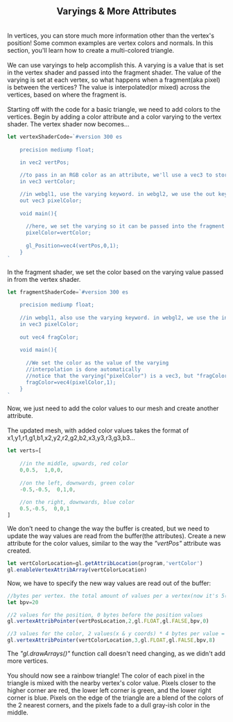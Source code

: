 ## <div align='center'>Varyings & More Attributes</div>

<br>In vertices, you can store much more information other than the vertex's position! Some common examples are vertex colors and normals. In this section, you'll learn how to create a multi-colored triangle.<br><br>We can use varyings to help accomplish this. A varying is a value that is set in the vertex shader and passed into the fragment shader. The value of the varying is set at each vertex, so what happens when a fragment(aka pixel) is between the vertices? The value is interpolated(or mixed) across the vertices, based on where the fragment is.<br><br>Starting off with the code for a basic triangle, we need to add colors to the vertices. Begin by adding a color attribute and a color varying to the vertex shader. The vertex shader now becomes...

```js
let vertexShaderCode=`#version 300 es
    
	precision mediump float;
    
	in vec2 vertPos;

	//to pass in an RGB color as an attribute, we'll use a vec3 to store the values
	in vec3 vertColor;

	//in webgl1, use the varying keyword. in webgl2, we use the out keyword while inside the vertex shader
	out vec3 pixelColor;
    
	void main(){
      
  	  //here, we set the varying so it can be passed into the fragment shader
  	  pixelColor=vertColor;
      
  	  gl_Position=vec4(vertPos,0,1);
	}
`
```
In the fragment shader, we set the color based on the varying value passed in from the vertex shader.

```js
let fragmentShaderCode=`#version 300 es
    
	precision mediump float;
    
	//in webgl1, also use the varying keyword. in webgl2, we use the in keyword while inside the fragment shader
	in vec3 pixelColor;
    
	out vec4 fragColor;
    
	void main(){
      
  	  //We set the color as the value of the varying
  	  //interpolation is done automatically
  	  //notice that the varying("pixelColor") is a vec3, but "fragColor" needs to be a vec4. we combine the RGB value with an alpha value of 1(fully visible)
  	  fragColor=vec4(pixelColor,1);
	}
`
```
Now, we just need to add the color values to our mesh and create another attribute.<br><br>The updated mesh, with added color values takes the format of x1,y1,r1,g1,b1,x2,y2,r2,g2,b2,x3,y3,r3,g3,b3...

```js
let verts=[
    
	//in the middle, upwards, red color
	0,0.5,  1,0,0,
    
	//on the left, downwards, green color
	-0.5,-0.5,  0,1,0,
    
	//on the right, downwards, blue color
	0.5,-0.5,  0,0,1
]
```
We don't need to change the way the buffer is created, but we need to update the way values are read from the buffer(the attributes). Create a new attribute for the color values, similar to the way the _"vertPos"_ attribute was created.

```js
let vertColorLocation=gl.getAttribLocation(program,'vertColor')
gl.enableVertexAttribArray(vertColorLocation)
```
Now, we have to specify the new way values are read out of the buffer:

```js
//bytes per vertex. the total amount of values per a vertex(now it's 5(x,y,r,g,b)) multiplied by 4(which is the amount of bytes in a float32)
let bpv=20

//2 values for the position, 0 bytes before the position values
gl.vertexAttribPointer(vertPosLocation,2,gl.FLOAT,gl.FALSE,bpv,0)

//3 values for the color, 2 values(x & y coords) * 4 bytes per value = 8 bytes before the color values
gl.vertexAttribPointer(vertColorLocation,3,gl.FLOAT,gl.FALSE,bpv,8)
 ```
The _"gl.drawArrays()"_ function call doesn't need changing, as we didn't add more vertices.<br><br>You should now see a rainbow triangle! The color of each pixel in the triangle is mixed with the nearby vertex's color value. Pixels closer to the higher corner are red, the lower left corner is green, and the lower right corner is blue. Pixels on the edge of the triangle are a blend of the colors of the 2 nearest corners, and the pixels fade to a dull gray-ish color in the middle.